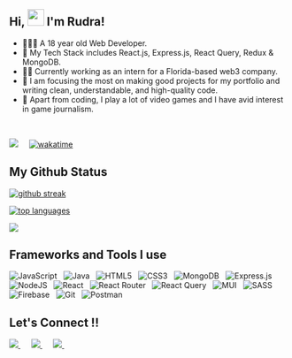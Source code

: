  ## Hi, <img src="https://raw.githubusercontent.com/MartinHeinz/MartinHeinz/master/wave.gif" width="30px"> I'm Rudra!

- 🙋🏻‍♂️ A 18 year old Web Developer. 
- 🔧 My Tech Stack includes React.js, Express.js, React Query, Redux & MongoDB.
- 👨‍💻 Currently working as an intern for a Florida-based web3 company.
- 🎯 I am focusing the most on making good projects for my portfolio and writing clean, understandable, and high-quality code.
- 🚀 Apart from coding, I play a lot of video games and I have avid interest in game journalism.
<br/>

  ![](https://visitor-badge.laobi.icu/badge?page_id=rk03ind.visitor-badge&style=flat-square&color=0088cc)&nbsp;&nbsp;&nbsp;&nbsp;
  [![wakatime](https://wakatime.com/badge/user/a7924e1b-9408-4de7-aac3-b6d8a4e258a1.svg)](https://wakatime.com/@a7924e1b-9408-4de7-aac3-b6d8a4e258a1)

 ## My Github Status
  
  [![github streak](https://github-readme-streak-stats.herokuapp.com/?user=rk03ind&theme=tokyonight)](https://github.com/DenverCoder1/github-readme-streak-stats)
  
  [![ top languages](https://github-readme-stats.vercel.app/api/top-langs/?username=rk03ind&theme=tokyonight)](https://github.com/anuraghazra/github-readme-stats)

  ![](https://github-profile-summary-cards.vercel.app/api/cards/profile-details?username=rk03ind&theme=tokyonight)

## Frameworks and Tools I use 
 ![JavaScript](https://img.shields.io/badge/javascript-%23323330.svg?style=for-the-badge&logo=javascript&logoColor=%23F7DF1E)&nbsp;&nbsp;
 ![Java](https://img.shields.io/badge/java-%23ED8B00.svg?style=for-the-badge&logo=java&logoColor=white)&nbsp;&nbsp;
 ![HTML5](https://img.shields.io/badge/html5-%23E34F26.svg?style=for-the-badge&logo=html5&logoColor=white)&nbsp;&nbsp;
 ![CSS3](https://img.shields.io/badge/css3-%231572B6.svg?style=for-the-badge&logo=css3&logoColor=white)&nbsp;&nbsp;
 ![MongoDB](https://img.shields.io/badge/MongoDB-%234ea94b.svg?style=for-the-badge&logo=mongodb&logoColor=white)&nbsp;&nbsp;
 ![Express.js](https://img.shields.io/badge/express.js-%23404d59.svg?style=for-the-badge&logo=express&logoColor=%2361DAFB)&nbsp;&nbsp;
 ![NodeJS](https://img.shields.io/badge/node.js-6DA55F?style=for-the-badge&logo=node.js&logoColor=white)&nbsp;&nbsp;
 ![React](https://img.shields.io/badge/react-%2320232a.svg?style=for-the-badge&logo=react&logoColor=%2361DAFB)&nbsp;&nbsp;
 ![React Router](https://img.shields.io/badge/React_Router-CA4245?style=for-the-badge&logo=react-router&logoColor=white)&nbsp;&nbsp;
 ![React Query](https://img.shields.io/badge/-React%20Query-FF4154?style=for-the-badge&logo=react%20query&logoColor=white)&nbsp;&nbsp;
 ![MUI](https://img.shields.io/badge/MUI-%230081CB.svg?style=for-the-badge&logo=mui&logoColor=white)&nbsp;&nbsp;
 ![SASS](https://img.shields.io/badge/SASS-hotpink.svg?style=for-the-badge&logo=SASS&logoColor=white)&nbsp;&nbsp;
 ![Firebase](https://img.shields.io/badge/firebase-%23039BE5.svg?style=for-the-badge&logo=firebase)&nbsp;&nbsp;
 ![Git](https://img.shields.io/badge/git-%23F05033.svg?style=for-the-badge&logo=git&logoColor=white)&nbsp;&nbsp;
 ![Postman](https://img.shields.io/badge/Postman-FF6C37?style=for-the-badge&logo=postman&logoColor=white)&nbsp;&nbsp;

## Let's Connect !! 
<a href="https://twitter.com/rudra_konar">
 <img src="https://img.shields.io/badge/Twitter-%231DA1F2.svg?style=for-the-badge&logo=Twitter&logoColor=white"/>
</a>&nbsp;&nbsp;&nbsp;&nbsp;
<a href="https://www.linkedin.com/in/rudra-konar">
 <img src="https://img.shields.io/badge/linkedin-%230077B5.svg?style=for-the-badge&logo=linkedin&logoColor=white"/>
</a>&nbsp;&nbsp;&nbsp;&nbsp;
<a href="https://www.instagram.com/rudra.konar/">
 <img src="https://img.shields.io/badge/Instagram-%23E4405F.svg?style=for-the-badge&logo=Instagram&logoColor=white"/>
</a>&nbsp;&nbsp;&nbsp;&nbsp;
